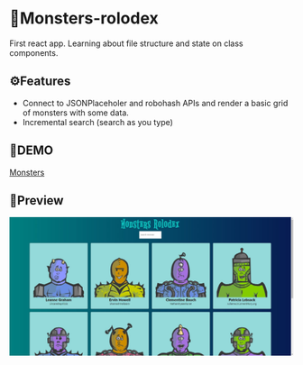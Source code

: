 # 👾Monsters-rolodex

First react app. Learning about file structure and state on class components.
## ⚙️Features
- Connect to JSONPlaceholer and robohash APIs and render a basic grid of monsters with some data.
- Incremental search (search as you type)
## 🚀DEMO
[Monsters](https://monsters-luisca.netlify.app/)
## 👀Preview
![Screenshot](monsters-rolodex.jpeg)
